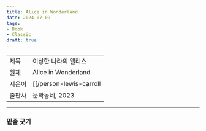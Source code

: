 ```yaml
---
title: Alice in Wonderland
date: 2024-07-09
tags:
- Book
- Classic
draft: true
---
```


| | |
| --- | --- |
| 제목 | 이상한 나라의 앨리스 |
| 원제 | Alice in Wonderland |
| 지은이 | [[/person-lewis-carroll|Lewis Carroll]] |
| 출판사 | 문학동네, 2023 |



---
### 밑줄 긋기


